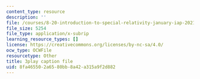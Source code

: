 ```yaml
---
content_type: resource
description: ''
file: /courses/8-20-introduction-to-special-relativity-january-iap-2021/8fa465502a6580bb8a42a315a9f2d882_Wd5s5uLk7xs.srt
file_size: 5254
file_type: application/x-subrip
learning_resource_types: []
license: https://creativecommons.org/licenses/by-nc-sa/4.0/
ocw_type: OCWFile
resourcetype: Other
title: 3play caption file
uid: 8fa46550-2a65-80bb-8a42-a315a9f2d882
---
```


